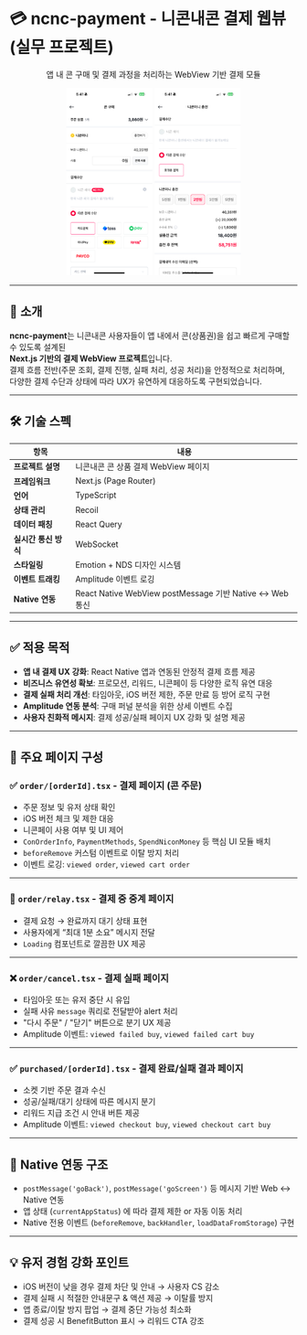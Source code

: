 # 💳 ncnc-payment - 니콘내콘 결제 웹뷰 (실무 프로젝트)

<div align="center">

앱 내 콘 구매 및 결제 과정을 처리하는 WebView 기반 결제 모듈

<img src="./assets/img/purchase.PNG" width="30%" />
<img src="./assets/img/charge.PNG" width="30%" />

</div>

---

## 📝 소개

**ncnc-payment**는 니콘내콘 사용자들이 앱 내에서 콘(상품권)을 쉽고 빠르게 구매할 수 있도록 설계된  
**Next.js 기반의 결제 WebView 프로젝트**입니다.  
결제 흐름 전반(주문 조회, 결제 진행, 실패 처리, 성공 처리)을 안정적으로 처리하며,  
다양한 결제 수단과 상태에 따라 UX가 유연하게 대응하도록 구현되었습니다.

---

## 🛠️ 기술 스펙

| 항목                 | 내용                                                      |
| -------------------- | --------------------------------------------------------- |
| **프로젝트 설명**    | 니콘내콘 콘 상품 결제 WebView 페이지                      |
| **프레임워크**       | Next.js (Page Router)                                     |
| **언어**             | TypeScript                                                |
| **상태 관리**        | Recoil                                                    |
| **데이터 패칭**      | React Query                                               |
| **실시간 통신 방식** | WebSocket                                                 |
| **스타일링**         | Emotion + NDS 디자인 시스템                               |
| **이벤트 트래킹**    | Amplitude 이벤트 로깅                                     |
| **Native 연동**      | React Native WebView postMessage 기반 Native <-> Web 통신 |

---

## ✅ 적용 목적

- **앱 내 결제 UX 강화**: React Native 앱과 연동된 안정적 결제 흐름 제공
- **비즈니스 유연성 확보**: 프로모션, 리워드, 니콘페이 등 다양한 로직 유연 대응
- **결제 실패 처리 개선**: 타임아웃, iOS 버전 제한, 주문 만료 등 방어 로직 구현
- **Amplitude 연동 분석**: 구매 퍼널 분석을 위한 상세 이벤트 수집
- **사용자 친화적 메시지**: 결제 성공/실패 페이지 UX 강화 및 설명 제공

---

## 🧾 주요 페이지 구성

### ✅ `order/[orderId].tsx` - 결제 페이지 (콘 주문)

- 주문 정보 및 유저 상태 확인
- iOS 버전 체크 및 제한 대응
- 니콘페이 사용 여부 및 UI 제어
- `ConOrderInfo`, `PaymentMethods`, `SpendNiconMoney` 등 핵심 UI 모듈 배치
- `beforeRemove` 커스텀 이벤트로 이탈 방지 처리
- 이벤트 로깅: `viewed order`, `viewed cart order`

---

### 🔁 `order/relay.tsx` - 결제 중 중계 페이지

- 결제 요청 → 완료까지 대기 상태 표현
- 사용자에게 “최대 1분 소요” 메시지 전달
- `Loading` 컴포넌트로 깔끔한 UX 제공

---

### ❌ `order/cancel.tsx` - 결제 실패 페이지

- 타임아웃 또는 유저 중단 시 유입
- 실패 사유 `message` 쿼리로 전달받아 alert 처리
- "다시 주문" / "닫기" 버튼으로 분기 UX 제공
- Amplitude 이벤트: `viewed failed buy`, `viewed failed cart buy`

---

### ✅ `purchased/[orderId].tsx` - 결제 완료/실패 결과 페이지

- 소켓 기반 주문 결과 수신
- 성공/실패/대기 상태에 따른 메시지 분기
- 리워드 지급 조건 시 안내 버튼 제공
- Amplitude 이벤트: `viewed checkout buy`, `viewed checkout cart buy`

---

## 📲 Native 연동 구조

- `postMessage('goBack')`, `postMessage('goScreen')` 등 메시지 기반 Web ↔ Native 연동
- 앱 상태 (`currentAppStatus`) 에 따라 결제 제한 or 자동 이동 처리
- Native 전용 이벤트 (`beforeRemove`, `backHandler`, `loadDataFromStorage`) 구현

---

## 💡 유저 경험 강화 포인트

- iOS 버전이 낮을 경우 결제 차단 및 안내 → 사용자 CS 감소
- 결제 실패 시 적절한 안내문구 & 액션 제공 → 이탈률 방지
- 앱 종료/이탈 방지 팝업 → 결제 중단 가능성 최소화
- 결제 성공 시 BenefitButton 표시 → 리워드 CTA 강조
